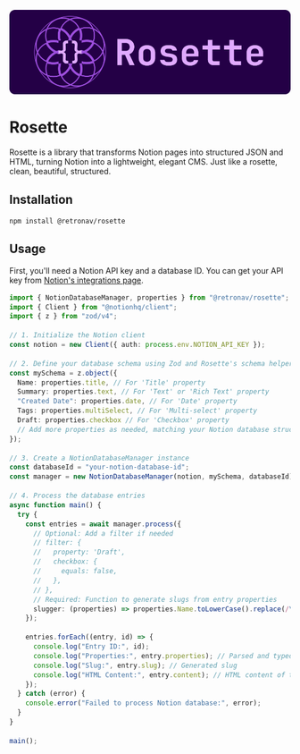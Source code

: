 <p align="center">
  <img src="./assets/logo.png" alt="Rosette logo">
</p>

# Rosette

Rosette is a library that transforms Notion pages into structured JSON and HTML, turning Notion into a lightweight, elegant CMS. Just like a rosette, clean, beautiful, structured.

## Installation

```bash
npm install @retronav/rosette
```

## Usage

First, you'll need a Notion API key and a database ID. You can get your API key from [Notion's integrations page](https://www.notion.so/my-integrations).

```typescript
import { NotionDatabaseManager, properties } from "@retronav/rosette";
import { Client } from "@notionhq/client";
import { z } from "zod/v4";

// 1. Initialize the Notion client
const notion = new Client({ auth: process.env.NOTION_API_KEY });

// 2. Define your database schema using Zod and Rosette's schema helpers
const mySchema = z.object({
  Name: properties.title, // For 'Title' property
  Summary: properties.text, // For 'Text' or 'Rich Text' property
  "Created Date": properties.date, // For 'Date' property
  Tags: properties.multiSelect, // For 'Multi-select' property
  Draft: properties.checkbox // For 'Checkbox' property
  // Add more properties as needed, matching your Notion database structure
});

// 3. Create a NotionDatabaseManager instance
const databaseId = "your-notion-database-id";
const manager = new NotionDatabaseManager(notion, mySchema, databaseId);

// 4. Process the database entries
async function main() {
  try {
    const entries = await manager.process({
      // Optional: Add a filter if needed
      // filter: {
      //   property: 'Draft',
      //   checkbox: {
      //     equals: false,
      //   },
      // },
      // Required: Function to generate slugs from entry properties
      slugger: (properties) => properties.Name.toLowerCase().replace(/\s+/g, "-"),
    });

    entries.forEach((entry, id) => {
      console.log("Entry ID:", id);
      console.log("Properties:", entry.properties); // Parsed and typed according to your schema
      console.log("Slug:", entry.slug); // Generated slug
      console.log("HTML Content:", entry.content); // HTML content of the Notion page
    });
  } catch (error) {
    console.error("Failed to process Notion database:", error);
  }
}

main();
```

